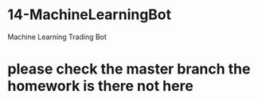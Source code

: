 # 14-MachineLearningBot
Machine Learning Trading Bot
# please check the master branch the homework is there not here
